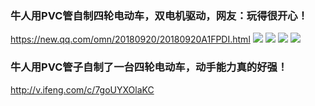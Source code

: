 ### 牛人用PVC管自制四轮电动车，双电机驱动，网友：玩得很开心！
https://new.qq.com/omn/20180920/20180920A1FPDI.html
![](https://inews.gtimg.com/newsapp_bt/0/5358782443/640)
![](https://inews.gtimg.com/newsapp_bt/0/5358783053/640)
![](https://inews.gtimg.com/newsapp_bt/0/5358784100/640)
![](https://inews.gtimg.com/newsapp_bt/0/5358794124/640)
### 牛人用PVC管子自制了一台四轮电动车，动手能力真的好强！
http://v.ifeng.com/c/7goUYXOlaKC